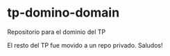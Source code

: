 # tp-domino-domain
Repositorio para el dominio del TP

El resto del TP fue movido a un repo privado. Saludos!
